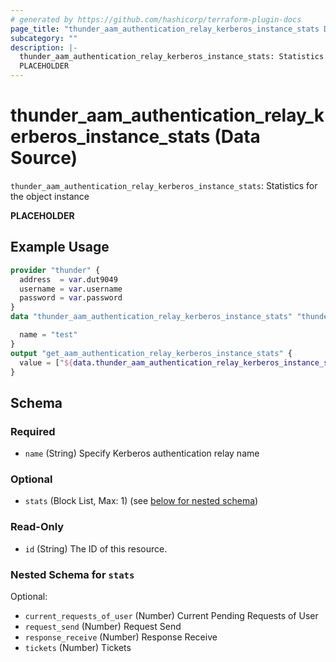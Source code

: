 ```yaml
---
# generated by https://github.com/hashicorp/terraform-plugin-docs
page_title: "thunder_aam_authentication_relay_kerberos_instance_stats Data Source - terraform-provider-thunder"
subcategory: ""
description: |-
  thunder_aam_authentication_relay_kerberos_instance_stats: Statistics for the object instance
  PLACEHOLDER
---
```


# thunder_aam_authentication_relay_kerberos_instance_stats (Data Source)

`thunder_aam_authentication_relay_kerberos_instance_stats`: Statistics for the object instance

__PLACEHOLDER__

## Example Usage

```terraform
provider "thunder" {
  address  = var.dut9049
  username = var.username
  password = var.password
}
data "thunder_aam_authentication_relay_kerberos_instance_stats" "thunder_aam_authentication_relay_kerberos_instance_stats" {

  name = "test"
}
output "get_aam_authentication_relay_kerberos_instance_stats" {
  value = ["${data.thunder_aam_authentication_relay_kerberos_instance_stats.thunder_aam_authentication_relay_kerberos_instance_stats}"]
}
```

<!-- schema generated by tfplugindocs -->
## Schema

### Required

- `name` (String) Specify Kerberos authentication relay name

### Optional

- `stats` (Block List, Max: 1) (see [below for nested schema](#nestedblock--stats))

### Read-Only

- `id` (String) The ID of this resource.

<a id="nestedblock--stats"></a>
### Nested Schema for `stats`

Optional:

- `current_requests_of_user` (Number) Current Pending Requests of User
- `request_send` (Number) Request Send
- `response_receive` (Number) Response Receive
- `tickets` (Number) Tickets


